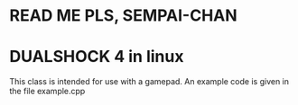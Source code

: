 # READ ME PLS, SEMPAI-CHAN
# DUALSHOCK 4 in linux
This class is intended for use with a gamepad. An example code is given in the file example.cpp
